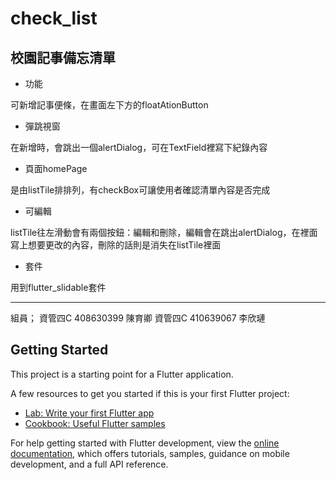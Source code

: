 # check_list

## 校園記事備忘清單
- 功能

可新增記事便條，在畫面左下方的floatAtionButton
- 彈跳視窗

在新增時，會跳出一個alertDialog，可在TextField裡寫下紀錄內容
- 頁面homePage

是由listTile排排列，有checkBox可讓使用者確認清單內容是否完成
- 可編輯

listTile往左滑動會有兩個按鈕：編輯和刪除，編輯會在跳出alertDialog，在裡面寫上想要更改的內容，刪除的話則是消失在listTile裡面
- 套件

用到flutter_slidable套件

---
組員；
資管四C 408630399 陳育卿 
資管四C 410639067 李欣璉


## Getting Started

This project is a starting point for a Flutter application.

A few resources to get you started if this is your first Flutter project:

- [Lab: Write your first Flutter app](https://docs.flutter.dev/get-started/codelab)
- [Cookbook: Useful Flutter samples](https://docs.flutter.dev/cookbook)

For help getting started with Flutter development, view the
[online documentation](https://docs.flutter.dev/), which offers tutorials,
samples, guidance on mobile development, and a full API reference.
